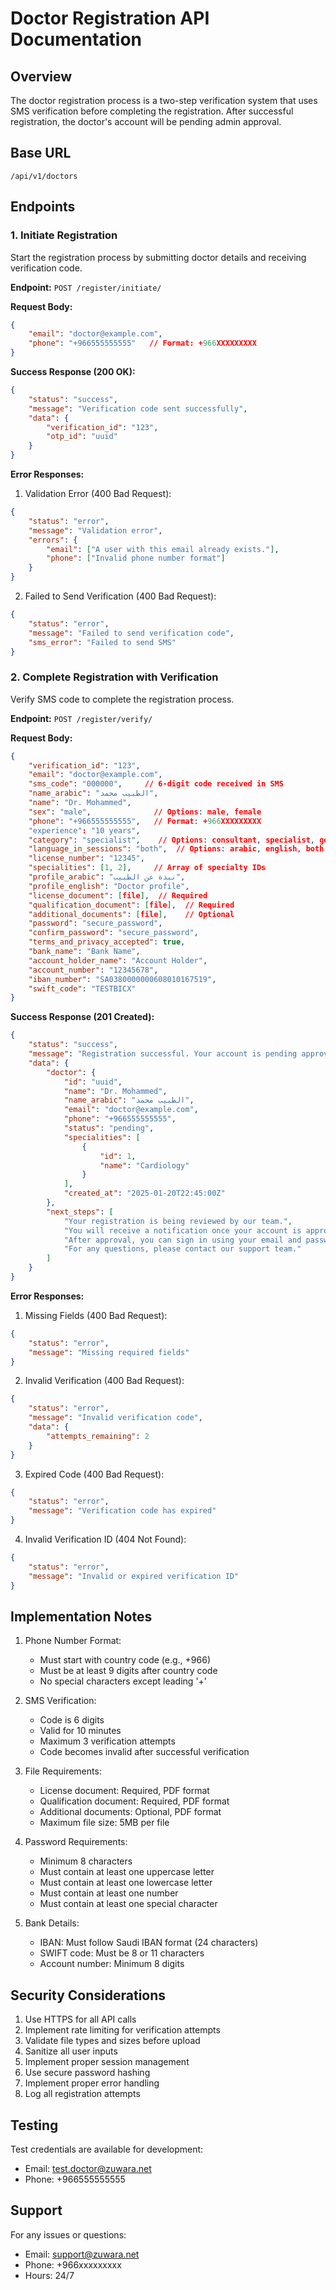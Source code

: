 # Doctor Registration API Documentation

## Overview
The doctor registration process is a two-step verification system that uses SMS verification before completing the registration. After successful registration, the doctor's account will be pending admin approval.

## Base URL
```
/api/v1/doctors
```

## Endpoints

### 1. Initiate Registration
Start the registration process by submitting doctor details and receiving verification code.

**Endpoint:** `POST /register/initiate/`

**Request Body:**
```json
{
    "email": "doctor@example.com",
    "phone": "+966555555555"   // Format: +966XXXXXXXXX
}
```

**Success Response (200 OK):**
```json
{
    "status": "success",
    "message": "Verification code sent successfully",
    "data": {
        "verification_id": "123",
        "otp_id": "uuid"
    }
}
```

**Error Responses:**

1. Validation Error (400 Bad Request):
```json
{
    "status": "error",
    "message": "Validation error",
    "errors": {
        "email": ["A user with this email already exists."],
        "phone": ["Invalid phone number format"]
    }
}
```

2. Failed to Send Verification (400 Bad Request):
```json
{
    "status": "error",
    "message": "Failed to send verification code",
    "sms_error": "Failed to send SMS"
}
```

### 2. Complete Registration with Verification
Verify SMS code to complete the registration process.

**Endpoint:** `POST /register/verify/`

**Request Body:**
```json
{
    "verification_id": "123",
    "email": "doctor@example.com",
    "sms_code": "000000",     // 6-digit code received in SMS
    "name_arabic": "الطبيب محمد",
    "name": "Dr. Mohammed",
    "sex": "male",              // Options: male, female
    "phone": "+966555555555",   // Format: +966XXXXXXXXX
    "experience": "10 years",
    "category": "specialist",    // Options: consultant, specialist, general
    "language_in_sessions": "both",  // Options: arabic, english, both
    "license_number": "12345",
    "specialities": [1, 2],     // Array of specialty IDs
    "profile_arabic": "نبذة عن الطبيب",
    "profile_english": "Doctor profile",
    "license_document": [file],  // Required
    "qualification_document": [file],  // Required
    "additional_documents": [file],    // Optional
    "password": "secure_password",
    "confirm_password": "secure_password",
    "terms_and_privacy_accepted": true,
    "bank_name": "Bank Name",
    "account_holder_name": "Account Holder",
    "account_number": "12345678",
    "iban_number": "SA0380000000608010167519",
    "swift_code": "TESTBICX"
}
```

**Success Response (201 Created):**
```json
{
    "status": "success",
    "message": "Registration successful. Your account is pending approval.",
    "data": {
        "doctor": {
            "id": "uuid",
            "name": "Dr. Mohammed",
            "name_arabic": "الطبيب محمد",
            "email": "doctor@example.com",
            "phone": "+966555555555",
            "status": "pending",
            "specialities": [
                {
                    "id": 1,
                    "name": "Cardiology"
                }
            ],
            "created_at": "2025-01-20T22:45:00Z"
        },
        "next_steps": [
            "Your registration is being reviewed by our team.",
            "You will receive a notification once your account is approved.",
            "After approval, you can sign in using your email and password.",
            "For any questions, please contact our support team."
        ]
    }
}
```

**Error Responses:**

1. Missing Fields (400 Bad Request):
```json
{
    "status": "error",
    "message": "Missing required fields"
}
```

2. Invalid Verification (400 Bad Request):
```json
{
    "status": "error",
    "message": "Invalid verification code",
    "data": {
        "attempts_remaining": 2
    }
}
```

3. Expired Code (400 Bad Request):
```json
{
    "status": "error",
    "message": "Verification code has expired"
}
```

4. Invalid Verification ID (404 Not Found):
```json
{
    "status": "error",
    "message": "Invalid or expired verification ID"
}
```

## Implementation Notes

1. Phone Number Format:
   - Must start with country code (e.g., +966)
   - Must be at least 9 digits after country code
   - No special characters except leading '+'

2. SMS Verification:
   - Code is 6 digits
   - Valid for 10 minutes
   - Maximum 3 verification attempts
   - Code becomes invalid after successful verification

3. File Requirements:
   - License document: Required, PDF format
   - Qualification document: Required, PDF format
   - Additional documents: Optional, PDF format
   - Maximum file size: 5MB per file

4. Password Requirements:
   - Minimum 8 characters
   - Must contain at least one uppercase letter
   - Must contain at least one lowercase letter
   - Must contain at least one number
   - Must contain at least one special character

5. Bank Details:
   - IBAN: Must follow Saudi IBAN format (24 characters)
   - SWIFT code: Must be 8 or 11 characters
   - Account number: Minimum 8 digits

## Security Considerations

1. Use HTTPS for all API calls
2. Implement rate limiting for verification attempts
3. Validate file types and sizes before upload
4. Sanitize all user inputs
5. Implement proper session management
6. Use secure password hashing
7. Implement proper error handling
8. Log all registration attempts

## Testing

Test credentials are available for development:
- Email: test.doctor@zuwara.net
- Phone: +966555555555

## Support

For any issues or questions:
- Email: support@zuwara.net
- Phone: +966xxxxxxxxx
- Hours: 24/7 